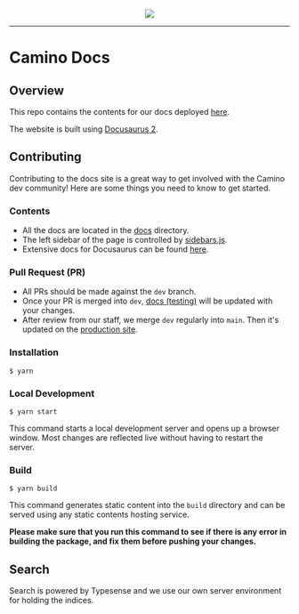 <div align="center">
  <img src="static/img/camino-logo.png?raw=true">
</div>

---
# Camino Docs

## Overview
This repo contains the contents for our docs deployed [here](https://docs.camino.foundation).

The website is built using [Docusaurus 2](https://docusaurus.io/).

## Contributing

Contributing to the docs site is a great way to get involved with the Camino dev community! Here are some things you need to know to get started.

### Contents
* All the docs are located in the [docs](docs) directory.
* The left sidebar of the page is controlled by [sidebars.js](sidebars.js).
* Extensive docs for Docusaurus can be found [here](https://docusaurus.io/docs).

### Pull Request (PR)
* All PRs should be made against the `dev` branch.
* Once your PR is merged into `dev`, [docs (testing)](https://playground.docs.camino.foundation/) will be updated with your changes.
* After review from our staff, we merge `dev` regularly into `main`. Then it's updated on the [production site](https://docs.camino.foundation/).

### Installation

```
$ yarn
```

### Local Development

```
$ yarn start
```

This command starts a local development server and opens up a browser window. Most changes are reflected live without having to restart the server.

### Build

```
$ yarn build
```

This command generates static content into the `build` directory and can be served using any static contents hosting service. 

**Please make sure that you run this command to see if there is any error in building the package, and fix them before pushing your changes.**

## Search
Search is powered by Typesense and we use our own server environment for holding the indices.